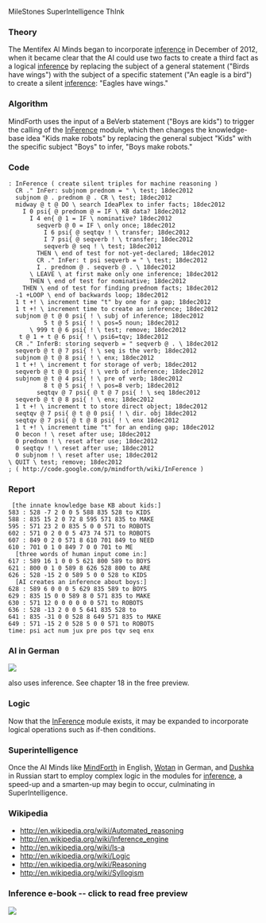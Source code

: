 MileStones SuperIntelligence ThInk
### Theory ###

The Mentifex AI Minds began to incorporate [inference](http://www.amazon.com/dp/B00FKJY1WY) in December of 2012, when it became clear that the AI could use two facts to create a third fact as a logical [inference](http://www.amazon.com/dp/B00FKJY1WY) by replacing the subject of a general statement ("Birds have wings") with the subject of a specific statement ("An eagle is a bird") to create a silent [inference](http://www.amazon.com/dp/B00FKJY1WY): "Eagles have wings."

### Algorithm ###

MindForth uses the input of a BeVerb statement ("Boys are kids") to trigger the calling of the [InFerence](http://www.amazon.com/dp/B00FKJY1WY) module, which then changes the knowledge-base idea "Kids make robots" by replacing the general subject "Kids" with the specific subject "Boys" to infer, "Boys make robots."

### Code ###

```
: InFerence ( create silent triples for machine reasoning )
  CR ." InFer: subjnom prednom = " \ test; 18dec2012
  subjnom @ . prednom @ . CR \ test; 18dec2012
  midway @ t @ DO \ search IdeaPlex to infer facts; 18dec2012
    I 0 psi{ @ prednom @ = IF \ KB data? 18dec2012
      I 4 en{ @ 1 = IF \ nominative? 18dec2012
        seqverb @ 0 = IF \ only once; 18dec2012
          I 6 psi{ @ seqtqv ! \ transfer; 18dec2012
          I 7 psi{ @ seqverb ! \ transfer; 18dec2012
          seqverb @ seq ! \ test; 18dec2012
        THEN \ end of test for not-yet-declared; 18dec2012
        CR ." InFer: t psi seqverb = " \ test; 18dec2012
        I . prednom @ . seqverb @ . \ 18dec2012
      \ LEAVE \ at first make only one inference; 18dec2012
      THEN \ end of test for nominative; 18dec2012
    THEN \ end of test for finding prednom facts; 18dec2012
  -1 +LOOP \ end of backwards loop; 18dec2012
  1 t +! \ increment time "t" by one for a gap; 18dec2012
  1 t +! \ increment time to create an inference; 18dec2012
  subjnom @ t @ 0 psi{ ! \ subj of inference; 18dec2012
          5 t @ 5 psi{ ! \ pos=5 noun; 18dec2012
      \ 999 t @ 6 psi{ ! \ test; remove; 18dec2012
   t @ 1 + t @ 6 psi{ ! \ psi6=tqv; 18dec2012 
  CR ." InferB: storing seqverb = " seqverb @ . \ 18dec2012 
  seqverb @ t @ 7 psi{ ! \ seq is the verb; 18dec2012
  subjnom @ t @ 8 psi{ ! \ enx; 18dec2012
  1 t +! \ increment t for storage of verb; 18dec2012
  seqverb @ t @ 0 psi{ ! \ verb of inference; 18dec2012
  subjnom @ t @ 4 psi{ ! \ pre of verb; 18dec2012
          8 t @ 5 psi{ ! \ pos=8 verb; 18dec2012
        seqtqv @ 7 psi{ @ t @ 7 psi{ ! \ seq 18dec2012
  seqverb @ t @ 8 psi{ ! \ enx; 18dec2012 
  1 t +! \ increment t to store direct object; 18dec2012
  seqtqv @ 7 psi{ @ t @ 0 psi{ ! \ dir. obj 18dec2012
  seqtqv @ 7 psi{ @ t @ 8 psi{ ! \ enx 18dec2012 
  1 t +! \ increment time "t" for an ending gap; 18dec2012
  0 becon ! \ reset after use; 18dec2012
  0 prednom ! \ reset after use; 18dec2012
  0 seqtqv ! \ reset after use; 18dec2012
  0 subjnom ! \ reset after use; 18dec2012
\ QUIT \ test; remove; 18dec2012
; ( http://code.google.com/p/mindforth/wiki/InFerence )
```

### Report ###

```
 [the innate knowledge base KB about kids:]
583 : 528 -7 2 0 0 5 588 835 528 to KIDS
588 : 835 15 2 0 72 8 595 571 835 to MAKE
595 : 571 23 2 0 835 5 0 0 571 to ROBOTS
602 : 571 0 2 0 0 5 473 74 571 to ROBOTS
607 : 849 0 2 0 571 8 610 701 849 to NEED
610 : 701 0 1 0 849 7 0 0 701 to ME
  [three words of human input come in:]
617 : 589 16 1 0 0 5 621 800 589 to BOYS
621 : 800 0 1 0 589 8 626 528 800 to ARE
626 : 528 -15 2 0 589 5 0 0 528 to KIDS
  [AI creates an inference about boys:]
628 : 589 6 0 0 0 5 629 835 589 to BOYS
629 : 835 15 0 0 589 8 0 571 835 to MAKE
630 : 571 12 0 0 0 0 0 0 571 to ROBOTS
636 : 528 -13 2 0 0 5 641 835 528 to
641 : 835 -31 0 0 528 8 649 571 835 to MAKE
649 : 571 -15 2 0 528 5 0 0 571 to ROBOTS
time: psi act num jux pre pos tqv seq enx
```

### AI in German ###

[![](http://ecx.images-amazon.com/images/I/41IxawpIOEL._AA160_.jpg)](http://www.amazon.com/dp/B00GX2B8F0)

also uses inference. See chapter 18 in the free preview.

### Logic ###

Now that the [InFerence](http://www.amazon.com/dp/B00FKJY1WY) module exists, it may be expanded to incorporate logical operations such as if-then conditions.

### Superintelligence ###

Once the AI Minds like [MindForth](http://www.nlg-wiki.org/systems/Mind.Forth) in English, [Wotan](http://www.nlg-wiki.org/systems/Wotan) in German, and [Dushka](http://www.nlg-wiki.org/systems/Dushka) in Russian start to employ complex logic in the modules for [inference](http://www.amazon.com/dp/B00FKJY1WY), a speed-up and a smarten-up may begin to occur, culminating in SuperIntelligence.

### Wikipedia ###
  * http://en.wikipedia.org/wiki/Automated_reasoning
  * http://en.wikipedia.org/wiki/Inference_engine
  * http://en.wikipedia.org/wiki/Is-a
  * http://en.wikipedia.org/wiki/Logic
  * http://en.wikipedia.org/wiki/Reasoning
  * http://en.wikipedia.org/wiki/Syllogism

### Inference e-book -- click to read free preview ###

[![](http://ecx.images-amazon.com/images/I/419aG1Q4I9L._AA278_PIkin4,BottomRight,-51,22_AA300_SH20_OU15_.jpg)](http://www.amazon.com/dp/B00FKJY1WY)